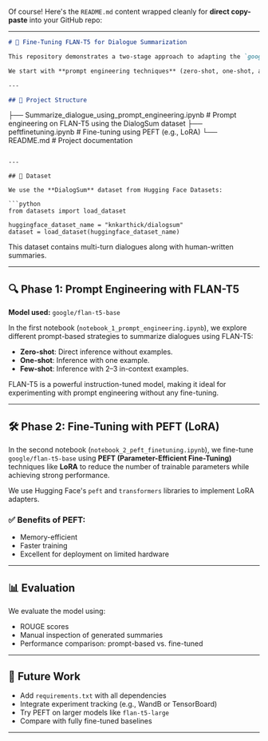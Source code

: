 Of course! Here's the `README.md` content wrapped cleanly for **direct copy-paste** into your GitHub repo:

---

```markdown
# 🚀 Fine-Tuning FLAN-T5 for Dialogue Summarization

This repository demonstrates a two-stage approach to adapting the `google/flan-t5-base` model on the [`knkarthick/dialogsum`](https://huggingface.co/datasets/knkarthick/dialogsum) dataset.

We start with **prompt engineering techniques** (zero-shot, one-shot, and few-shot learning), and then move to **parameter-efficient fine-tuning (PEFT)** to improve performance and reduce compute requirements.

---

## 📁 Project Structure

```
├── Summarize_dialogue_using_prompt_engineering.ipynb   # Prompt engineering on FLAN-T5 using the DialogSum dataset
├── peftfinetuning.ipynb      # Fine-tuning using PEFT (e.g., LoRA)
└── README.md                             # Project documentation
```

---

## 🧠 Dataset

We use the **DialogSum** dataset from Hugging Face Datasets:

```python
from datasets import load_dataset

huggingface_dataset_name = "knkarthick/dialogsum"
dataset = load_dataset(huggingface_dataset_name)
```

This dataset contains multi-turn dialogues along with human-written summaries.

---

## 🔍 Phase 1: Prompt Engineering with FLAN-T5

**Model used:** `google/flan-t5-base`

In the first notebook (`notebook_1_prompt_engineering.ipynb`), we explore different prompt-based strategies to summarize dialogues using FLAN-T5:

- **Zero-shot**: Direct inference without examples.
- **One-shot**: Inference with one example.
- **Few-shot**: Inference with 2–3 in-context examples.

FLAN-T5 is a powerful instruction-tuned model, making it ideal for experimenting with prompt engineering without any fine-tuning.

---

## 🛠️ Phase 2: Fine-Tuning with PEFT (LoRA)

In the second notebook (`notebook_2_peft_finetuning.ipynb`), we fine-tune `google/flan-t5-base` using **PEFT (Parameter-Efficient Fine-Tuning)** techniques like **LoRA** to reduce the number of trainable parameters while achieving strong performance.

We use Hugging Face's `peft` and `transformers` libraries to implement LoRA adapters.

### ✅ Benefits of PEFT:
- Memory-efficient
- Faster training
- Excellent for deployment on limited hardware

---

## 📊 Evaluation

We evaluate the model using:
- ROUGE scores
- Manual inspection of generated summaries
- Performance comparison: prompt-based vs. fine-tuned

---

## 📌 Future Work

- Add `requirements.txt` with all dependencies
- Integrate experiment tracking (e.g., WandB or TensorBoard)
- Try PEFT on larger models like `flan-t5-large`
- Compare with fully fine-tuned baselines

---
